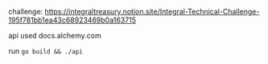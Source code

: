 challenge:
https://integraltreasury.notion.site/Integral-Technical-Challenge-195f781bb1ea43c68923469b0a163715

api used
docs.alchemy.com

run
`go build && ./api`
